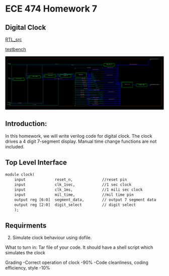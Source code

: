 # ECE 474 Homework 7
## Digital Clock

[RTL_src](../hw7_digitalclock_clock/rtl_src/clock.sv)

[testbench](../hw7_digitalclock_clock/rtl_src/clock_tb.sv)

![Image](../hw7_digitalclock_clock/blockschem.png)
<!-- ![Image](../hw7_digitalclock_clock/tbwaveform.PNG) -->

## Introduction:

In this homework, we will write verilog code for digital clock.
The clock drives a 4 digit 7-segment display.
Manual time change functions are not included.

## Top Level Interface
```
module clock(
    input             reset_n,             //reset pin
    input             clk_1sec,            //1 sec clock
    input             clk_1ms,             //1 mili sec clock
    input             mil_time,            //mil time pin
    output reg [6:0]  segment_data,        // output 7 segment data
    output reg [2:0]  digit_select         // digit select
    );
```

## Requirments

2) Simulate clock behaviour using dofile.

What to turn in:
  Tar file of your code. It should have a shell script which simulates
  the clock

Grading
  -Correct operation of clock                   -90%
  -Code cleanliness, coding efficiency, style   -10%

